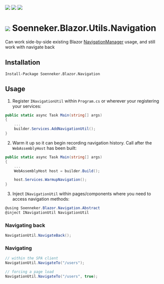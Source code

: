 [![](https://img.shields.io/nuget/v/Soenneker.Blazor.Utils.Navigation.svg?style=for-the-badge)](https://www.nuget.org/packages/Soenneker.Blazor.Utils.Navigation/)
[![](https://img.shields.io/github/actions/workflow/status/soenneker/soenneker.blazor.utils.navigation/publish-package.yml?style=for-the-badge)](https://github.com/soenneker/soenneker.blazor.utils.navigation/actions/workflows/publish-package.yml)
[![](https://img.shields.io/nuget/dt/Soenneker.Blazor.Utils.Navigation.svg?style=for-the-badge)](https://www.nuget.org/packages/Soenneker.Blazor.Utils.Navigation/)

# ![](https://user-images.githubusercontent.com/4441470/224455560-91ed3ee7-f510-4041-a8d2-3fc093025112.png) Soenneker.Blazor.Utils.Navigation

Can work side-by-side existing Blazor [NavigationManager](https://learn.microsoft.com/en-us/aspnet/core/blazor/fundamentals/routing?view=aspnetcore-7.0) usage, and still work with navigate back

## Installation

```
Install-Package Soenneker.Blazor.Navigation
```

## Usage

1. Register `INavigationUtil` within `Program.cs` or wherever your registering your services:

```csharp
public static async Task Main(string[] args)
{
    ...
    builder.Services.AddNavigationUtil();
}
```

2. Warm it up so it can begin recording navigation history. Call after the `WebAssemblyHost` has been built:

```csharp
public static async Task Main(string[] args)
{
    ...
    WebAssemblyHost host = builder.Build();

    host.Services.WarmupNavigation();
}
```

3. Inject `INavigationUtil` within pages/components where you need to access navigation methods:


```csharp
@using Soenneker.Blazor.Navigation.Abstract
@inject INavigationUtil NavigationUtil
```


### Navigating back 
```csharp
NavigationUtil.NavigateBack();
```

### Navigating
```csharp
// within the SPA client
NavigationUtil.NavigateTo("/users");

// forcing a page load
NavigationUtil.NavigateTo("/users", true);
```